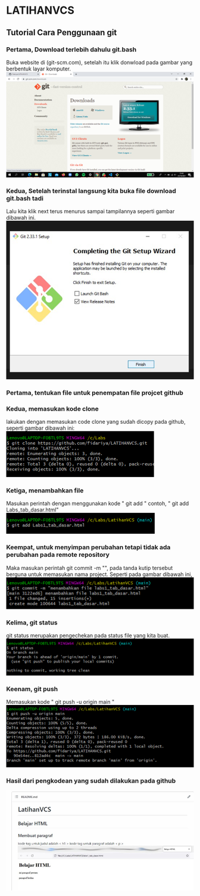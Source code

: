 # LATIHANVCS
## Tutorial Cara Penggunaan git

### Pertama, Download terlebih dahulu git.bash
Buka website di (git-scm.com), setelah itu klik donwload pada gambar yang berbentuk layar komputer.  
![Gambar](capture/ss7.png)
### Kedua, Setelah terinstal langsung kita buka file download git.bash tadi
Lalu kita klik next terus menurus sampai tampilannya seperti gambar dibawah ini.                                                        
![Gambar](capture/ss9.JPEG)
### Pertama, tentukan file untuk penempatan file projcet github
### Kedua, memasukan kode clone
lakukan dengan memasukan code clone yang sudah dicopy pada github, seperti gambar dibawah ini:
![Gambar](capture/ss1.png)
### Ketiga, menambahkan file
Masukan perintah dengan menggunakan kode " git add " contoh, " git add Labs_tab_dasar.html"
![Gambar](capture/ss2.png)
### Keempat, untuk menyimpan perubahan tetapi tidak ada perubahan pada remote repository
Maka masukan perintah git commit -m "", pada tanda kutip tersebut berguna untuk memasukan nama project. Seperti pada gambar dibawah ini,                                                                               
![Gambar](capture/ss3.png)
### Kelima, git status
git status merupakan pengechekan pada status file yang kita buat.
![Gambar](capture/ss4.png)
### Keenam, git push
Memasukan kode " git push -u origin main "
![Gambar](capture/ss5.png)
### Hasil dari pengkodean yang sudah dilakukan pada github
![Gambar](capture/ss6.jpeg)
